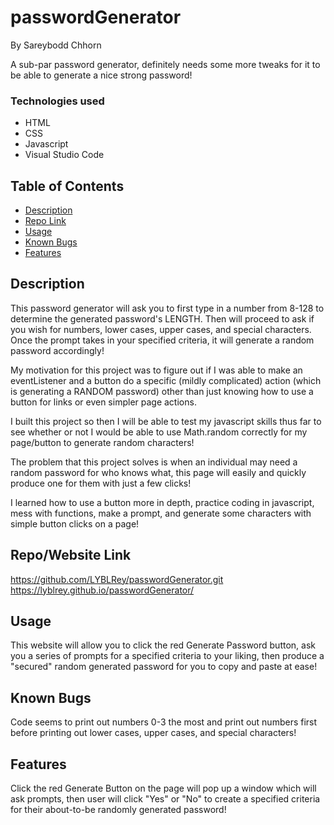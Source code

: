 # passwordGenerator

By Sareybodd Chhorn

A sub-par password generator, definitely needs some more tweaks for it to be able to generate a nice strong password!

### Technologies used

- HTML
- CSS
- Javascript
- Visual Studio Code

## Table of Contents

- [Description](#description)
- [Repo Link](#repolink)
- [Usage](#usage)
- [Known Bugs](#knownbugs)
- [Features](#features)

## Description

This password generator will ask you to first type in a number from 8-128 to determine the generated password's LENGTH. Then will proceed to ask if you wish for numbers, lower cases, upper cases, and special characters. Once the prompt takes in your specified criteria, it will generate a random password accordingly!

My motivation for this project was to figure out if I was able to make an eventListener and a button do a specific (mildly complicated) action (which is generating a RANDOM password) other than just knowing how to use a button for links or even simpler page actions.

I built this project so then I will be able to test my javascript skills thus far to see whether or not I would be able to use Math.random correctly for my page/button to generate random characters!

The problem that this project solves is when an individual may need a random password for who knows what, this page will easily and quickly produce one for them with just a few clicks!

I learned how to use a button more in depth, practice coding in javascript, mess with functions, make a prompt, and generate some characters with simple button clicks on a page!

## Repo/Website Link

https://github.com/LYBLRey/passwordGenerator.git
https://lyblrey.github.io/passwordGenerator/

## Usage

This website will allow you to click the red Generate Password button, ask you a series of prompts for a specified criteria to your liking, then produce a "secured" random generated password for you to copy and paste at ease!

## Known Bugs

Code seems to print out numbers 0-3 the most and print out numbers first before printing out lower cases, upper cases, and special characters!

## Features

Click the red Generate Button on the page will pop up a window which will ask prompts, then user will click "Yes" or "No" to create a specified criteria for their about-to-be randomly generated password!

